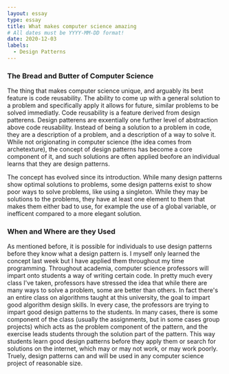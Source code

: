 ```yaml
---
layout: essay
type: essay
title: What makes computer science amazing
# All dates must be YYYY-MM-DD format!
date: 2020-12-03
labels:
  - Design Patterns
---
```


### The Bread and Butter of Computer Science

The thing that makes computer science unique, and arguably its best feature is code reusability. The ability to come up with a general solution to a problem and specifically apply it allows for future, similar problems to be solved immediatly. Code reusability is a feature derived from design patterens. Design patterens are exxentially one further level of abstraction above code reusability. Instead of being a solution to a problem in code, they are a description of a problem, and a description of a way to solve it. While not origionating in computer science (the idea comes from archetexture), the concept of design patterns has become a core component of it, and such solutions are often applied beofore an individual learns that they are design patterns. 

The concept has evolved since its introduction. While many design patterns show optimal solutions to problems, some design patterns exist to show poor ways to solve problems, like using a singleton. While they may be solutions to the problems, they have at least one element to them that makes them either bad to use, for example the use of a global variable, or inefficent compared to a more elegant solution.

### When and Where are they Used

As mentioned before, it is possible for individuals to use design patterns before they know what a design pattern is. I myself only learned the concept last week but I have applied them throughout my time programming. Throughout academia, computer science professors will impart onto students a way of writing certain code. In pretty much every class I've taken, professors have stressed the idea that while there are many ways to solve a problem, some are better than others. In fact there's an entire class on algorithms taught at this university, the goal to impart good algorithm design skills. In every case, the professors are trying to impart good design patterns to the students. In many cases, there is some component of the class (usually the assignments, but in some cases group projects) which acts as the problem component of the pattern, and the exercise leads students through the solution part of the pattern. This way students learn good design patterns before they apply them or search for solutions on the internet, which may or may not work, or may work poorly. Truely, design patterns can and will be used in any computer science project of reasonable size.
